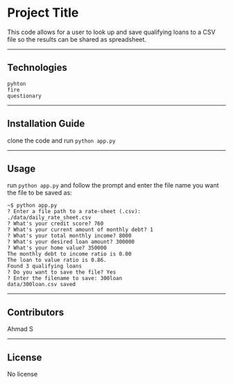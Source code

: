 # Project Title

This code allows for a user to look up and save qualifying loans to a CSV file so the results can be shared as spreadsheet.

---

## Technologies

```
pyhton
fire
questionary
```

---

## Installation Guide

clone the code and run `python app.py`

---

## Usage
run `python app.py` and follow the prompt and enter the file name you want the file to be saved as:
```
~$ python app.py
? Enter a file path to a rate-sheet (.csv): ./data/daily_rate_sheet.csv
? What's your credit score? 760
? What's your current amount of monthly debt? 1
? What's your total monthly income? 8000
? What's your desired loan amount? 300000
? What's your home value? 350000
The monthly debt to income ratio is 0.00
The loan to value ratio is 0.86.
Found 3 qualifying loans
? Do you want to save the file? Yes
? Enter the filename to save: 300loan
data/300loan.csv saved
```
---

## Contributors

Ahmad S

---

## License

No license
